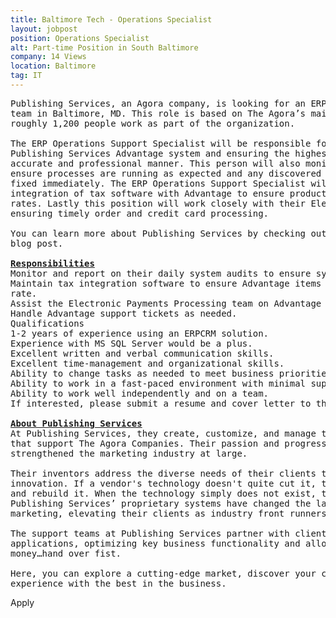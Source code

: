 ```yaml
---
title: Baltimore Tech - Operations Specialist
layout: jobpost
position: Operations Specialist
alt: Part-time Position in South Baltimore
company: 14 Views
location: Baltimore
tag: IT
---
```


<pre>
Publishing Services, an Agora company, is looking for an ERP Operations Specialist to join its
team in Baltimore, MD. This role is based on The Agora’s main campus – where every day,
roughly 1,200 people work as part of the organization.

The ERP Operations Support Specialist will be responsible for the day to day support of the
Publishing Services Advantage system and ensuring the highest quality service in a timely,
accurate and professional manner. This person will also monitor the daily system audits to
ensure processes are running as expected and any discovered problems are reported and
fixed immediately. The ERP Operations Support Specialist will also be responsible for the
integration of tax software with Advantage to ensure products are taxed at the appropriate
rates. Lastly this position will work closely with their Electronic Payment Processing team to
ensuring timely order and credit card processing.

You can learn more about Publishing Services by checking out their “Workplace Highlight”
blog post.

<strong><u>Responsibilities</u></strong>
Monitor and report on their daily system audits to ensure system integrity.
Maintain tax integration software to ensure Advantage items are being taxed at the correct
rate.
Assist the Electronic Payments Processing team on Advantage related projects and issues.
Handle Advantage support tickets as needed.
Qualifications
1-2 years of experience using an ERPCRM solution.
Experience with MS SQL Server would be a plus.
Excellent written and verbal communication skills.
Excellent time-management and organizational skills.
Ability to change tasks as needed to meet business priorities.
Ability to work in a fast-paced environment with minimal supervision and major responsibility.
Ability to work well independently and on a team.
If interested, please submit a resume and cover letter to the link provided.

<strong><u>About Publishing Services</u></strong>
At Publishing Services, they create, customize, and manage the enterprise applications suite
that support The Agora Companies. Their passion and progressive ingenuity has shaped and
strengthened the marketing industry at large.

Their inventors address the diverse needs of their clients through customization and
innovation. If a vendor's technology doesn't quite cut it, they’ll buy it, break it down for parts,
and rebuild it. When the technology simply does not exist, they build it from scratch.
Publishing Services’ proprietary systems have changed the landscape of media and digital
marketing, elevating their clients as industry front runners.

The support teams at Publishing Services partner with clients to implement and manage their
applications, optimizing key business functionality and allowing them to focus on making
money…hand over fist.

Here, you can explore a cutting-edge market, discover your career, and accumulate extensive
experience with the best in the business.
</pre>
<div class="apply btn btn-olive rounded-pill mt-4">Apply</div>
